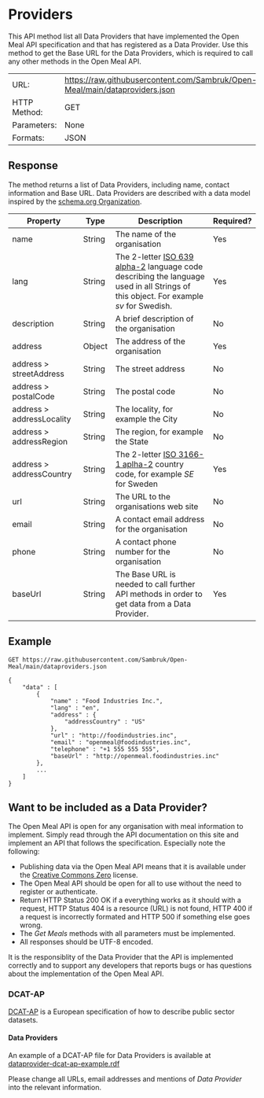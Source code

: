 # Providers

This API method list all Data Providers that have implemented the Open Meal API specification and that has registered as a Data Provider. Use this method to get the Base URL for the Data Providers, which is required to call any other methods in the Open Meal API.

<table>
	<tr>
		<td>URL: </td>
		<td><a href="https://raw.githubusercontent.com/Sambruk/Open-Meal/main/dataproviders.json">https://raw.githubusercontent.com/Sambruk/Open-Meal/main/dataproviders.json</a></td>
	</tr>
	<tr>
		<td>HTTP Method: </td>
		<td>GET</td>
	</tr>
	<tr>
		<td>Parameters: </td>
		<td>None</td>
	</tr>
	<tr>
		<td>Formats: </td>
		<td>JSON</td>
	</tr>
</table>

## Response

The method returns a list of Data Providers, including name, contact information and Base URL. Data Providers are described with a data model inspired by the [schema.org Organization](http://schema.org/Organization).

| Property                  | Type   | Description                                                                                                                                                                    | Required? |
| ------------------------- | ------ | ------------------------------------------------------------------------------------------------------------------------------------------------------------------------------ | --------- |
| name                      | String | The name of the organisation                                                                                                                                                   | Yes       |
| lang                      | String | The 2-letter [ISO 639 alpha-2](http://en.wikipedia.org/wiki/ISO_639-1) language code describing the language used in all Strings of this object. For example _sv_ for Swedish. | Yes       |
| description               | String | A brief description of the organisation                                                                                                                                        | No        |
| address                   | Object | The address of the organisation                                                                                                                                                | Yes       |
| address > streetAddress   | String | The street address                                                                                                                                                             | No        |
| address > postalCode      | String | The postal code                                                                                                                                                                | No        |
| address > addressLocality | String | The locality, for example the City                                                                                                                                             | No        |
| address > addressRegion   | String | The region, for example the State                                                                                                                                              | No        |
| address > addressCountry  | String | The 2-letter [ISO 3166-1 aplha-2](http://en.wikipedia.org/wiki/ISO_3166-1) country code, for example _SE_ for Sweden                                                           | Yes       |
| url                       | String | The URL to the organisations web site                                                                                                                                          | No        |
| email                     | String | A contact email address for the organisation                                                                                                                                   | No        |
| phone                     | String | A contact phone number for the organisation                                                                                                                                    | No        |
| baseUrl                   | String | The Base URL is needed to call further API methods in order to get data from a Data Provider.                                                                                  | Yes       |

## Example

    GET https://raw.githubusercontent.com/Sambruk/Open-Meal/main/dataproviders.json

    {
        "data" : [
        	{
    			"name" : "Food Industries Inc.",
    			"lang" : "en",
    			"address" : {
    				"addressCountry" : "US"
    			},
    			"url" : "http://foodindustries.inc",
    			"email" : "openmeal@foodindustries.inc",
    			"telephone" : "+1 555 555 555",
    			"baseUrl" : "http://openmeal.foodindustries.inc"
    		},
    		...
        ]
    }

## Want to be included as a Data Provider?

The Open Meal API is open for any organisation with meal information to implement. Simply read through the API documentation on this site and implement an API that follows the specification. Especially note the following:

- Publishing data via the Open Meal API means that it is available under the [Creative Commons Zero](http://creativecommons.org/publicdomain/zero/1.0/) license.
- The Open Meal API should be open for all to use without the need to register or authenticate.
- Return HTTP Status 200 OK if a everything works as it should with a request, HTTP Status 404 is a resource (URL) is not found, HTTP 400 if a request is incorrectly formated and HTTP 500 if something else goes wrong.
- The _Get Meals_ methods with all parameters must be implemented.
- All responses should be UTF-8 encoded.

It is the responsiblity of the Data Provider that the API is implemented correctly and to support any developers that reports bugs or has questions about the implementation of the Open Meal API.

### DCAT-AP

[DCAT-AP](https://joinup.ec.europa.eu/asset/dcat_application_profile/description) is a European specification of how to describe public sector datasets.

#### Data Providers

An example of a DCAT-AP file for Data Providers is available at [dataprovider-dcat-ap-example.rdf](/Open-Meal/dataprovider-dcat-ap-example.rdf)

Please change all URLs, email addresses and mentions of _Data Provider_ into the relevant information.
